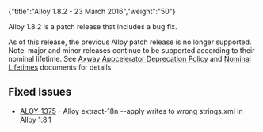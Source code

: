 {"title":"Alloy 1.8.2 - 23 March 2016","weight":"50"} 

Alloy 1.8.2 is a patch release that includes a bug fix.

As of this release, the previous Alloy patch release is no longer supported. Note: major and minor releases continue to be supported according to their nominal lifetime. See [Axway Appcelerator Deprecation Policy](/docs/appc/AMPLIFY_Appcelerator_Services_Overview/Axway_Appcelerator_Deprecation_Policy/) and [Nominal Lifetimes](/docs/appc/AMPLIFY_Appcelerator_Services_Overview/Axway_Appcelerator_Product_Lifecycle/#NominalLifetimes) documents for details.

## Fixed Issues

*   [ALOY-1375](https://jira.appcelerator.org/browse/ALOY-1375) - Alloy extract-18n --apply writes to wrong strings.xml in Alloy 1.8.1